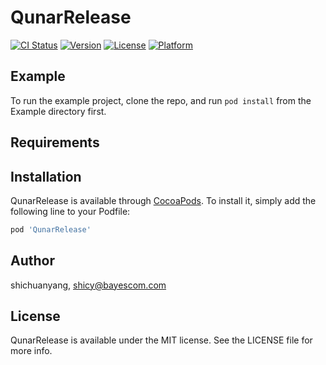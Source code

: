 # QunarRelease

[![CI Status](https://img.shields.io/travis/shichuanyang/QunarRelease.svg?style=flat)](https://travis-ci.org/shichuanyang/QunarRelease)
[![Version](https://img.shields.io/cocoapods/v/QunarRelease.svg?style=flat)](https://cocoapods.org/pods/QunarRelease)
[![License](https://img.shields.io/cocoapods/l/QunarRelease.svg?style=flat)](https://cocoapods.org/pods/QunarRelease)
[![Platform](https://img.shields.io/cocoapods/p/QunarRelease.svg?style=flat)](https://cocoapods.org/pods/QunarRelease)

## Example

To run the example project, clone the repo, and run `pod install` from the Example directory first.

## Requirements

## Installation

QunarRelease is available through [CocoaPods](https://cocoapods.org). To install
it, simply add the following line to your Podfile:

```ruby
pod 'QunarRelease'
```

## Author

shichuanyang, shicy@bayescom.com

## License

QunarRelease is available under the MIT license. See the LICENSE file for more info.
